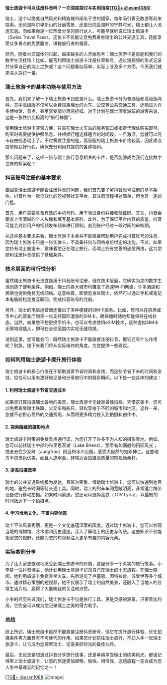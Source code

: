 **瑞士旅游卡可以注册抖音吗？一次深度探讨与实用指南[[TG💪+ @esim1088](https://t.me/s/esim1088)]**

瑞士，这个以绝美自然风光和精致城市闻名于世的国家，每年吸引着无数游客前来探索。无论是阿尔卑斯山的壮丽雪景，还是日内瓦湖畔的宁静时光，瑞士都让人流连忘返。而如果你是一位热爱分享的旅行达人，可能早就听说过瑞士旅游卡（Swiss Travel Pass）。这张卡不仅能让您免费乘坐瑞士的公共交通工具，还能享受众多景点的免票服务，堪称旅行者的福音。

然而，随着社交媒体的兴起，越来越多的人开始思考：瑞士旅游卡是否能和我们的数字生活挂钩？比如，能否利用瑞士旅游卡注册抖音账号，通过短视频的形式记录并分享自己的瑞士之旅呢？这个问题看似简单，实际上涉及多个方面，今天我们就来深入探讨一番。

### 瑞士旅游卡的基本功能与使用方法

首先，我们来了解一下瑞士旅游卡到底是什么。瑞士旅游卡分为普通版和高级版两种，其中高级版不仅可以免费搭乘瑞士的火车、公交等公共交通工具，还能进入许多博物馆、景点，甚至享受部分酒店折扣。对于计划在瑞士深度游玩的游客来说，这是一张性价比极高的“旅行神器”。

使用瑞士旅游卡非常方便，只需在瑞士火车站的服务窗口或指定代理处购买即可。购买时需要提供护照信息，并根据行程选择适合的时间段。一旦激活，您就可以凭卡自由畅游瑞士了。不过需要注意的是，高级版的瑞士旅游卡价格较高，因此建议提前规划好行程，确保充分利用其提供的各种福利。

那么问题来了，这样一张与瑞士旅行息息相关的卡片，是否能够成为我们连接数字世界的桥梁呢？

### 抖音账号注册的基本要求

要回答瑞士旅游卡能否注册抖音的问题，我们首先要了解抖音账号注册的基本条件。抖音作为一款全球化的短视频社交平台，其注册流程相对简单，但也有一定的门槛。

首先，用户需要具备有效的手机号码，用于验证身份并接收验证码。其次，抖音会要求上传清晰的个人头像和填写基本资料。此外，为了保证平台内容的质量，抖音可能会对新用户的视频发布频率进行限制，直到账户经过一段时间的审核期。

从这些基本要求来看，瑞士旅游卡本身并不能直接帮助用户完成抖音账号的注册。因为瑞士旅游卡只是一张实体卡，不具备任何与网络身份绑定的功能。不过，如果您持有瑞士旅游卡，意味着您正在瑞士旅行，而瑞士拥有完善的通信网络，这为您顺利注册抖音提供了基础条件。

### 技术层面的可行性分析

虽然瑞士旅游卡无法直接用于抖音账号注册，但在技术层面，它确实为您的数字生活创造了便利条件。例如，瑞士的各大城市均覆盖了高速Wi-Fi网络，许多酒店和民宿也提供免费无线网络。这意味着，即使您身处瑞士，依然可以通过手机或笔记本电脑轻松连接互联网，完成抖音账号的注册。

另外，瑞士的电信运营商还推出了多种便捷的SIM卡服务。比如，您可以在机场或市中心的营业厅购买一张支持国际漫游的SIM卡，确保随时随地都能保持在线状态。当然，如果您不想更换手机卡，也可以考虑使用eSIM技术，这种虚拟SIM卡无需物理插入，即可在全球范围内实现无缝切换。

说到这里，您可能会问：既然瑞士旅游卡不能直接注册抖音，那它还有什么作用呢？别急，接下来我们将从实际操作的角度，为您提供一些建议。

### 如何利用瑞士旅游卡提升旅行体验

瑞士旅游卡的核心价值在于帮助游客节省时间和金钱，而这些节省下来的时间和金钱，恰恰可以用来更好地记录和分享旅行中的精彩瞬间。以下是一些具体的建议：

#### 1. 利用瑞士旅游卡节省交通成本
如果您打算拍摄瑞士各地的美景，瑞士旅游卡无疑是最佳拍档。凭借这张卡，您可以免费乘坐瑞士铁路、公交车和船只，轻松穿梭于不同的城市和地区。这样一来，您就不必担心高昂的交通费用，从而将更多精力投入到拍摄和创作中。

#### 2. 探索隐藏的摄影地点
瑞士旅游卡附带的免费景点通行证，为您打开了许多不为人知的摄影宝地。例如，您可以前往瑞士中部的布里恩茨湖（Lake Brienz），那里有如画般的田园风光；或者去往少女峰（Jungfrau）附近的冰川公园，感受大自然的鬼斧神工。这些地方不仅景色优美，而且人迹罕至，非常适合拍摄高质量的短视频素材。

#### 3. 提高拍摄效率
瑞士的公共交通系统极为发达，且班次密集。借助瑞士旅游卡，您可以快速到达目的地，避免长时间等待交通工具。同时，瑞士的列车车厢宽敞明亮，非常适合携带设备进行移动拍摄。如果时间紧迫，您还可以选择高铁（TGV Lyria），以最短的时间抵达下一个拍摄点。

#### 4. 学习当地文化，丰富内容创意
瑞士不仅风景秀丽，更是一个文化底蕴深厚的国度。通过瑞士旅游卡，您可以参观当地的博物馆、艺术馆和历史遗迹，深入了解瑞士的历史与传统。这些知识不仅能拓宽您的视野，还能为您的短视频注入更多有趣的内容元素。

### 实际案例分享

为了让大家更直观地感受到瑞士旅游卡的价值，这里分享一个真实的旅行故事。小李是一位抖音博主，他计划用瑞士旅游卡记录自己在瑞士的十天旅程。在瑞士期间，他利用旅游卡免费乘坐火车，先后游览了卢塞恩、因特拉肯、苏黎世等多个城市。通过精心策划的短视频，他不仅展示了瑞士的自然美景，还融入了当地人的日常生活片段，赢得了大量粉丝的关注和点赞。

小李的经历告诉我们，瑞士旅游卡不仅是旅行工具，更是灵感的源泉。只要善加利用，它完全可以成为您记录瑞士之美的得力助手。

### 总结

综上所述，瑞士旅游卡虽然不能直接注册抖音账号，但它在提升旅行体验、优化拍摄条件等方面具有不可替代的作用。如果您计划前往瑞士旅行，不妨入手一张瑞士旅游卡，让它成为您探索瑞士、记录美好时光的最佳伙伴。

最后，无论您是想通过抖音分享旅行故事，还是单纯享受瑞士的绝美风光，都请记得带上瑞士旅游卡，让您的旅途更加顺畅、愉快。相信我，这趟旅程一定会成为您人生中最难忘的记忆之一！

[[TG💪+ @esim1088](https://t.me/s/esim1088) ![Image](https://i.postimg.cc/4NQfJmqS/Snipaste-2025-05-13-00-14-12.png)]